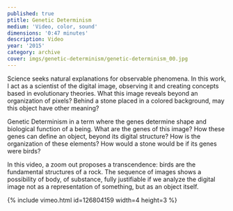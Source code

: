 ```yaml
---
published: true
ptitle: Genetic Determinism
medium: 'Video, color, sound'
dimensions: '0:47 minutes'
description: Video
year: '2015'
category: archive
cover: imgs/genetic-determinism/genetic-determinism_00.jpg
---
```

Science seeks natural explanations for observable phenomena. In this work, I act as a scientist of the digital image, observing it and creating concepts based in evolutionary theories. What this image reveals beyond an organization of pixels? Behind a stone placed in a colored background, may this object have other meaning?

Genetic Determinism in a term where the genes determine shape and biological function of a being. What are the genes of this image? How these genes can define an object, beyond its digital structure? How is the organization of these elements? How would a stone would be if its genes were birds?

In this video, a zoom out proposes a transcendence: birds are the fundamental structures of a rock. The sequence of images shows a possibility of body, of substance, fully justifiable if we analyze the digital image not as a representation of something, but as an object itself.

{% include vimeo.html id=126804159 width=4 height=3 %}
